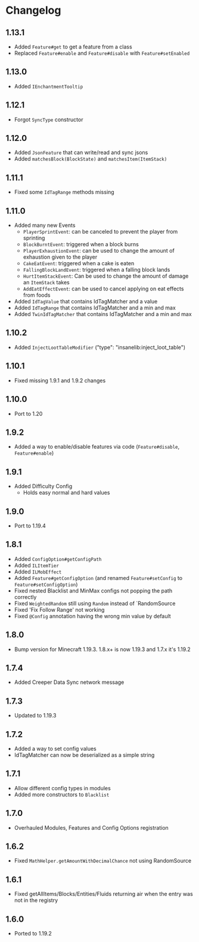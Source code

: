 # Changelog

## 1.13.1
* Added `Feature#get` to get a feature from a class
* Replaced `Feature#enable` and `Feature#disable` with `Feature#setEnabled`

## 1.13.0
* Added `IEnchantmentTooltip`

## 1.12.1
* Forgot `SyncType` constructor

## 1.12.0
* Added `JsonFeature` that can write/read and sync jsons
* Added `matchesBlock(BlockState)` and `matchesItem(ItemStack)`

## 1.11.1
* Fixed some `IdTagRange` methods missing

## 1.11.0
* Added many new Events
  * `PlayerSprintEvent`: can be canceled to prevent the player from sprinting
  * `BlockBurntEvent`: triggered when a block burns
  * `PlayerExhaustionEvent`: can be used to change the amount of exhaustion given to the player
  * `CakeEatEvent`: triggered when a cake is eaten
  * `FallingBlockLandEvent`: triggered when a falling block lands
  * `HurtItemStackEvent`: Can be used to change the amount of damage an `ItemStack` takes
  * `AddEatEffectEvent`: can be used to cancel applying on eat effects from foods
* Added `IdTagValue` that contains IdTagMatcher and a value
* Added `IdTagRange` that contains IdTagMatcher and a min and max
* Added `TwinIdTagMatcher` that contains IdTagMatcher and a min and max

## 1.10.2
* Added `InjectLootTableModifier` ("type": "insanelib:inject_loot_table")

## 1.10.1
* Fixed missing 1.9.1 and 1.9.2 changes

## 1.10.0
* Port to 1.20

## 1.9.2
* Added a way to enable/disable features via code (`Feature#disable`, `Feature#enable`)

## 1.9.1
* Added Difficulty Config
  * Holds easy normal and hard values

## 1.9.0
* Port to 1.19.4

## 1.8.1
* Added `ConfigOption#getConfigPath`
* Added `ILItemTier`
* Added `ILMobEffect`
* Added `Feature#getConfigOption` (and renamed `Feature#setConfig` to `Feature#setConfigOption`)
* Fixed nested Blacklist and MinMax configs not popping the path correctly
* Fixed `WeightedRandom` still using `Random` instead of `RandomSource
* Fixed 'Fix Follow Range' not working
* Fixed `@Config` annotation having the wrong min value by default

## 1.8.0
* Bump version for Minecraft 1.19.3. 1.8.x+ is now 1.19.3 and 1.7.x it's 1.19.2

## 1.7.4
* Added Creeper Data Sync network message

## 1.7.3
* Updated to 1.19.3

## 1.7.2
* Added a way to set config values
* IdTagMatcher can now be deserialized as a simple string

## 1.7.1
* Allow different config types in modules
* Added more constructors to `Blacklist`

## 1.7.0
* Overhauled Modules, Features and Config Options registration

## 1.6.2
* Fixed `MathHelper.getAmountWithDecimalChance` not using RandomSource

## 1.6.1
* Fixed getAllItems/Blocks/Entities/Fluids returning air when the entry was not in the registry

## 1.6.0
* Ported to 1.19.2